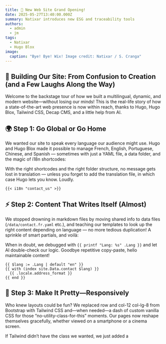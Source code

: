 ```yaml
---
title: 🎉 New Web Site Grand Opening!
date: 2025-05-27T13:40:00.000Z
summary: Natixar introduces new ESG and traceability tools
authors:
  - admin
  - jm
tags:
  - Natixar
  - Hugo Blox
image:
  caption: "Bye! Bye! Wix! Image credit: Natixar / S. Cranga"
---
```

## 🚧 Building Our Site: From Confusion to Creation (and a Few Laughs Along the Way)

Welcome to the backstage tour of how we built a multilingual, dynamic, and modern website—without losing our minds! This is the real-life story of how a state-of-the-art web presence is now within reach, thanks to Hugo, Hugo Blox, Tailwind CSS, Decap CMS, and a little help from AI.

## 🌍 Step 1: Go Global or Go Home

We wanted our site to speak every language our audience might use. Hugo and Hugo Blox made it possible to manage French, English, Portuguese, Chinese, and Spanish — sometimes with just a YAML file, a data folder, and the magic of i18n shortcodes:

With the right shortcodes and the right folder structure, no message gets lost in translation — unless you forget to add the translation file, in which case Hugo lets you know. Loudly.

`{{< i18n "contact_us" >}}`

## ⚡ Step 2: Content That Writes Itself (Almost)

We stopped drowning in markdown files by moving shared info to data files (`/data/contact.fr.yaml` etc.), and teaching our templates to look up the right content depending on language — no more tedious duplication! A sprinkle of smart partials, and voilà:

When in doubt, we debugged with `{{ printf "Lang: %s" .Lang }}` and let AI double-check our logic. Goodbye repetitive copy-paste, hello maintainable content!

```
{{ $lang := .Lang | default "en" }}
{{ with (index site.Data.contact $lang) }}
  {{ .locale.address_format }}
{{ end }}
```

## 🎨 Step 3: Make It Pretty—Responsively

Who knew layouts could be fun? We replaced row and col-12 col-lg-8 from Bootstrap with Tailwind CSS and—when needed—a dash of custom vanilla CSS for those “no-utility-class-for-this” moments. Our pages now reshape themselves gracefully, whether viewed on a smartphone or a cinema screen.

If Tailwind didn’t have the class we wanted, we just added a <style> block using one of the provided hooks — no build step required!

```
@media (max-width: 575px) {
  .responsive-grid { flex-direction: column; }
}
```

## 🤖 Step 4: Let AI Do the Heavy Lifting

Whenever we were stuck (“how do I make this button look good?”), AI stepped in with ready-to-use Tailwind classes, translation help, and tips for internationalization. What used to take an afternoon now takes a coffee break.

## 🔒 Step 5: Easy Editing & Secure Auth

Decap CMS (formerly Netlify CMS) lets us edit content through a user-friendly admin, while Netlify Identity + Git Gateway keeps the process secure (once we got those pesky GitHub OAuth and permissions issues sorted out).

Pro tip: Always double-check your callback URLs, assign the admin role to editors, and don’t forget to invite yourself!

## 🚀 Step 6: Continuous Improvement—With a Smile

We faced obstacles (like empty _index.md files for each language, or Tailwind utility class limitations), but we solved them with clever workarounds, Hugo's data system, and the power of AI-backed teamwork. The result: a fast, beautiful, multilingual site that’s a joy to update.

Ready to build yours?

Just ask AI—or read our chat log for more tips and hacks. 😉
